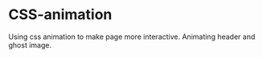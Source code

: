 # CSS-animation
Using css animation to make page more interactive. Animating header and ghost image.

